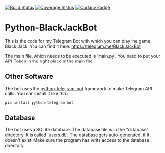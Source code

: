 [![Build Status](https://travis-ci.com/d-Rickyy-b/Python-BlackJackBot.svg?branch=master)](https://travis-ci.com/d-Rickyy-b/Python-BlackJackBot)
[![Coverage Status](https://coveralls.io/repos/github/d-Rickyy-b/Python-BlackJackBot/badge.svg?branch=rebuild)](https://coveralls.io/github/d-Rickyy-b/Python-BlackJackBot?branch=rebuild)
[![Codacy Badge](https://app.codacy.com/project/badge/Grade/12996d68fc0f436085221ac6b1f525f9)](https://www.codacy.com/manual/d-Rickyy-b/Python-BlackJackBot?utm_source=github.com&amp;utm_medium=referral&amp;utm_content=d-Rickyy-b/Python-BlackJackBot&amp;utm_campaign=Badge_Grade)

# Python-BlackJackBot

This is the code for my Telegram Bot with which you can play the game Black Jack. You can find it here: https://telegram.me/BlackJackBot

The main file, which needs to be executed is 'main.py'.
You need to put your API-Token in the right place in the main file.

## Other Software

The bot uses the [python-telegram-bot](https://python-telegram-bot.org/) framework to make Telegram API calls. You can install it like that:

``pip install python-telegram-bot``

## Database

The bot uses a SQLite database. The database file is in the "database" directory. It is called 'users.db'. The database gets auto-generated, if it doesn't exist. Make sure the program has write access to the database directory.
